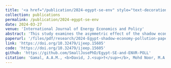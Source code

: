 ```yaml
---
title: '<a href="/publication/2024-egypt-se-env" style="text-decoration:none;">Asymmetric effect of shadow economy on environmental pollution in Egypt: Evidence from Bootstrap NARDL technique</a>'
collection: publications
permalink: /publication/2024-egypt-se-env
date: 2024-03-27
venue: 'International Journal of Energy Economics and Policy'
abstract: 'This study examines the asymmetric effect of the shadow economy on environmental pollution in Egypt during the 1970 and 2022 period. Using the bootstrap nonlinear autoregressive distributed lag (NARDL) bounds-testing approach, the study presents evidence of nonlinear cointegrating relationship between environmental degradation (carbon emission) and shadow economic activities (alongside globalisation, urbanisation, GDP per capita, and industrial growth). In addition, the results demonstrate that the impact of the shadow economy (SE) on environmental pollution (ENV) is nonlinear, with the positive shock in shadow economy promoting environmental degradation and negative shocks promoting environmental quality, both in the short- and long-run. However, the study discovered that the magnitude of the impact of the SE on ENV is larger in the short-run. This is further validated by the dynamic ARDL simulation technique which demonstrates that the immediate effect of the SE on ENV is large. Additionally, the results suggest that income growth, urbanisation, and industrial growth are important drivers of environmental pollution. Therefore, the study recommends the adoption, and most importantly, implementation, of policies and strategies geared towards reducing the shadow economy, and consequently environmental pollution.'
paperurl: '/files/pdf/research/2024-Egypt-shadow-economy-pollution-paper.pdf'
link: 'https://doi.org/10.32479/ijeep.15605'
code: 'https://doi.org/10.32479/ijeep.15605'
github: 'https://github.com/SmallJosePhD/Egypt-SE-and-ENVR-POLL'
citation: 'Gamal, A.A.M., <b>David, J.<sup>†</sup></b>, Mohd Noor, M.A., Mohd Hussin, M.Y. & Viswanathan, K.K. (2024). &quot;Asymmetric Effect of Shadow Economy on Environmental Pollution in Egypt: Evidence from Bootstrap NARDL Technique&quot;. <i>International Journal of Energy Economics and Policy</i>, <I>14</i>(3), 1-10. doi: 10.32479/ijeep.15605'
---
```

